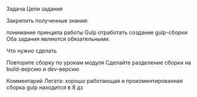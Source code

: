 Задача
Цели задания

Закрепить полученные знания:

понимание принципа работы Gulp
отработать создание gulp-сборки
Оба задания являются обязательными.



Что нужно сделать

Повторите сборку по урокам модуля
Сделайте разделение сборки на build-версию и dev-версию

Комментарий Легата:
    хорошо работающая и прокоментированная сборка gulp находится в 8 дз


